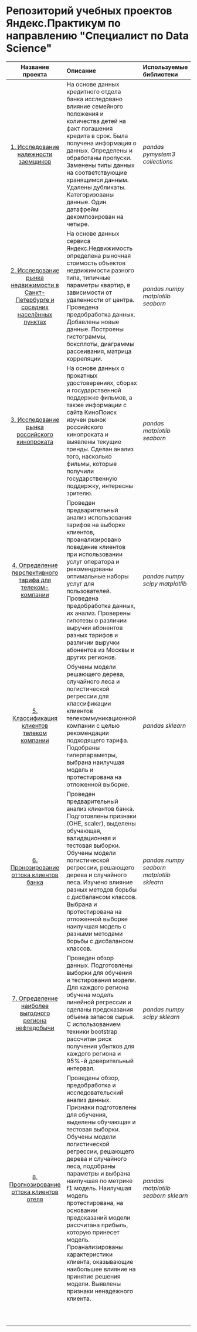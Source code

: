 # Репозиторий учебных проектов Яндекс.Практикум по направлению "Специалист по Data Science" 
| Название проекта | Описание | Используемые библиотеки |
| :---------: | :--------------------- |:--------------|
|[1. Исследование надежности заемщиков](https://github.com/TaniaKubar/Yandex-Practicum/tree/main/1_creditworthiness_research)| На основе данных кредитного отдела банка исследовано влияние семейного положения и количества детей на факт погашения кредита в срок. Была получена информация о данных. Определены и обработаны пропуски. Заменены типы данных на соответствующие хранящимся данным. Удалены дубликаты. Категоризованы данные. Один датафрейм декомпозирован на четыре.| *pandas pymystem3 collections*
|[2. Исследование рынка недвижимости в Санкт-Петербурге и соседних населённых пунктах](https://github.com/TaniaKubar/Yandex-Practicum/tree/main/2_real_estate_research)| На основе данных сервиса Яндекс.Недвижимость определена рыночная стоимость объектов недвижимости разного типа, типичные параметры квартир, в зависимости от удаленности от центра. Проведена предобработка данных. Добавлены новые данные. Построены гистограммы, боксплоты, диаграммы рассеивания, матрица корреляции.| *pandas numpy matplotlib seaborn*
|[3. Исследование рынка российского кинопроката](https://github.com/TaniaKubar/Yandex-Practicum/tree/main/3_film_distribution_research)| На основе данных о прокатных удостоверениях, сборах и государственной поддержке фильмов, а также информации с сайта КиноПоиск изучен рынок российского кинопроката и выявлены текущие тренды. Сделан анализ того, насколько  фильмы, которые получили государственную поддержку, интересны зрителю. | *pandas matplotlib seaborn*
|[4. Определение перспективного тарифа для телеком-компании](https://github.com/TaniaKubar/Yandex-Practicum/tree/main/4_tariffs_research)| Проведен предварительный анализ использования тарифов на выборке клиентов, проанализировано поведение клиентов при использовании услуг оператора и рекомендованы оптимальные наборы услуг для пользователей. Проведена предобработка данных, их анализ. Проверены гипотезы о различии выручки абонентов разных тарифов и различии выручки абонентов из Москвы и других регионов.| *pandas numpy scipy matplotlib*
|[5. Классификация клиентов телеком компании](https://github.com/TaniaKubar/Yandex-Practicum/tree/main/5_tariffs_recomendation)| Обучены модели решающего дерева, случайного леса и логистической регрессии для классификации клиентов телекоммуникационной компании с целью рекомендации подходящего тарифа. Подобраны гиперпараметры, выбрана наилучшая модель и протестирована на отложенной выборке. | *pandas sklearn*
|[6. Пронозирование оттока клиентов банка](https://github.com/TaniaKubar/Yandex-Practicum/tree/main/6_customers_churn_research)| Проведен предварительный анализ клиентов банка. Подготовлены признаки (OHE, scaler), выделены обучающая, валидационная и тестовая выборки. Обучены модели логистической регрессии, решающего дерева и случайного леса. Изучено влияние разных методов борьбы с дисбалансом классов. Выбрана и протестирована на отложенной выборке наилучшая модель с разными методами борьбы с дисбалансом классов. | *pandas numpy seaborn matplotlib sklearn*
|[7. Определение наиболее выгодного региона нефтедобычи](https://github.com/TaniaKubar/Yandex-Practicum/tree/main/7_oil_well_locations_research)| Проведен обзор данных. Подготовлены выборки для обучения и тестирования модели. Для каждого региона обучена модель линейной регрессии и сделаны предсказания объема запасов сырья. С использованием техники bootstrap рассчитан риск получения убытков для каждого региона и 95%-й доверительный интервал.| *pandas numpy scipy sklearn*
|[8. Прогнозирование оттока клиентов отеля](https://github.com/TaniaKubar/Yandex-Practicum/tree/main/8_customers_churn_investigation)| Проведены обзор, предобработка и исследовательский анализ данных. Признаки подготовлены для обучения, выделены обучающая и тестовая выборки. Обучены модели логистической регрессии, решающего дерева и случайного леса, подобраны параметры и выбрана наилучшая по метрике f1 модель. Наилучшая модель протестирована, на основании предсказаний модели рассчитана прибыль, которую принесет модель. Проанализированы характеристики клиента, оказывающие наибольшее влияние на принятие решения модели. Выявлены признаки ненадежного клиента.| *pandas matplotlib seaborn sklearn*
|[]()||
|[]()||
|[]()||
|[]()||
|[]()||
|[]()||
|[]()||
|[]()||
|[]()||
|[]()||

